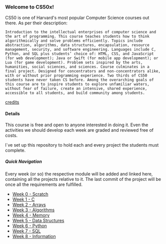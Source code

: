 ### Welcome to CS50x!

CS50 is one of Harvard's most popular Computer Science courses out there. As per their description:

```
Introduction to the intellectual enterprises of computer science and the art of programming. This course teaches students how to think algorithmically and solve problems efficiently. Topics include abstraction, algorithms, data structures, encapsulation, resource management, security, and software engineering. Languages include C, Python, and SQL plus students’ choice of: HTML, CSS, and JavaScript (for web development); Java or Swift (for mobile app development); or Lua (for game development). Problem sets inspired by the arts, humanities, social sciences, and sciences. Course culminates in a final project. Designed for concentrators and non-concentrators alike, with or without prior programming experience. Two thirds of CS50 students have never taken CS before. Among the overarching goals of this course are to inspire students to explore unfamiliar waters, without fear of failure, create an intensive, shared experience, accessible to all students, and build community among students.
```
[credits](https://cs50.harvard.edu/x/2020/)

#### Details

This course is free and open to anyone interested in doing it. Even the activities we should develop each week are graded and reviewed free of costs.

I`ve set up this repository to hold each and every project the students must complete.

##### Quick Navigation

Every week (or so) the respective module will be added and linked here, containing all the projects relative to it. The last commit of the project will be once all the requirements are fulfilled.

* [Week 0 - Scratch](https://github.com/fabiosenracorrea/CS50/tree/master/Week_0_Scratch)
* [Week 1 - C](https://github.com/fabiosenracorrea/CS50/tree/master/Week_1_C)
* [Week 2 - Arrays](https://github.com/fabiosenracorrea/CS50/tree/master/Week_2_Arrays)
* [Week 3 - Algorithms](https://github.com/fabiosenracorrea/CS50/tree/master/Week_3_Algorithms)
* [Week 4 - Memory](https://github.com/fabiosenracorrea/CS50/tree/master/Week_4_Memory)
* [Week 5 - Data Structures](https://github.com/fabiosenracorrea/CS50/tree/master/Week_5_Data_Structures)
* [Week 6 - Python](https://github.com/fabiosenracorrea/CS50/tree/master/Week_6_Python)
* [Week 7 - SQL](https://github.com/fabiosenracorrea/CS50/tree/master/Week_7_SQL)
* [Week 8 - Information](https://github.com/fabiosenracorrea/CS50/tree/master/Week_8_Information)